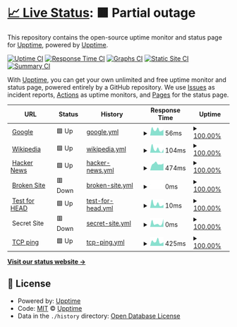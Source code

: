 # [📈 Live Status](https://demo.upptime.js.org): <!--live status--> **🟧 Partial outage**

This repository contains the open-source uptime monitor and status page for [Upptime](https://upptime.js.org), powered by [Upptime](https://github.com/upptime/upptime).

[![Uptime CI](https://github.com/mdrathik/upptime/workflows/Uptime%20CI/badge.svg)](https://github.com/upptime/upptime/actions?query=workflow%3A%22Uptime+CI%22)
[![Response Time CI](https://github.com/mdrathik/upptime/workflows/Response%20Time%20CI/badge.svg)](https://github.com/upptime/upptime/actions?query=workflow%3A%22Response+Time+CI%22)
[![Graphs CI](https://github.com/mdrathik/upptime/workflows/Graphs%20CI/badge.svg)](https://github.com/upptime/upptime/actions?query=workflow%3A%22Graphs+CI%22)
[![Static Site CI](https://github.com/mdrathik/upptime/workflows/Static%20Site%20CI/badge.svg)](https://github.com/upptime/upptime/actions?query=workflow%3A%22Static+Site+CI%22)
[![Summary CI](https://github.com/mdrathik/upptime/workflows/Summary%20CI/badge.svg)](https://github.com/upptime/upptime/actions?query=workflow%3A%22Summary+CI%22)

With [Upptime](https://upptime.js.org), you can get your own unlimited and free uptime monitor and status page, powered entirely by a GitHub repository. We use [Issues](https://github.com/upptime/upptime/issues) as incident reports, [Actions](https://github.com/upptime/upptime/actions) as uptime monitors, and [Pages](https://demo.upptime.js.org) for the status page.

<!--start: status pages-->
<!-- This summary is generated by Upptime (https://github.com/upptime/upptime) -->
<!-- Do not edit this manually, your changes will be overwritten -->
<!-- prettier-ignore -->
| URL | Status | History | Response Time | Uptime |
| --- | ------ | ------- | ------------- | ------ |
| <img alt="" src="https://favicons.githubusercontent.com/www.google.com" height="13"> [Google](https://www.google.com) | 🟩 Up | [google.yml](https://github.com/mdrathik/upptime/commits/HEAD/history/google.yml) | <details><summary><img alt="Response time graph" src="./graphs/google/response-time-week.png" height="20"> 56ms</summary><br><a href="https://mdrathik.github.io/history/google"><img alt="Response time 56" src="https://img.shields.io/endpoint?url=https%3A%2F%2Fraw.githubusercontent.com%2Fmdrathik%2Fupptime%2FHEAD%2Fapi%2Fgoogle%2Fresponse-time.json"></a><br><a href="https://mdrathik.github.io/history/google"><img alt="24-hour response time 56" src="https://img.shields.io/endpoint?url=https%3A%2F%2Fraw.githubusercontent.com%2Fmdrathik%2Fupptime%2FHEAD%2Fapi%2Fgoogle%2Fresponse-time-day.json"></a><br><a href="https://mdrathik.github.io/history/google"><img alt="7-day response time 56" src="https://img.shields.io/endpoint?url=https%3A%2F%2Fraw.githubusercontent.com%2Fmdrathik%2Fupptime%2FHEAD%2Fapi%2Fgoogle%2Fresponse-time-week.json"></a><br><a href="https://mdrathik.github.io/history/google"><img alt="30-day response time 56" src="https://img.shields.io/endpoint?url=https%3A%2F%2Fraw.githubusercontent.com%2Fmdrathik%2Fupptime%2FHEAD%2Fapi%2Fgoogle%2Fresponse-time-month.json"></a><br><a href="https://mdrathik.github.io/history/google"><img alt="1-year response time 56" src="https://img.shields.io/endpoint?url=https%3A%2F%2Fraw.githubusercontent.com%2Fmdrathik%2Fupptime%2FHEAD%2Fapi%2Fgoogle%2Fresponse-time-year.json"></a></details> | <details><summary><a href="https://mdrathik.github.io/history/google">100.00%</a></summary><a href="https://mdrathik.github.io/history/google"><img alt="All-time uptime 100.00%" src="https://img.shields.io/endpoint?url=https%3A%2F%2Fraw.githubusercontent.com%2Fmdrathik%2Fupptime%2FHEAD%2Fapi%2Fgoogle%2Fuptime.json"></a><br><a href="https://mdrathik.github.io/history/google"><img alt="24-hour uptime 100.00%" src="https://img.shields.io/endpoint?url=https%3A%2F%2Fraw.githubusercontent.com%2Fmdrathik%2Fupptime%2FHEAD%2Fapi%2Fgoogle%2Fuptime-day.json"></a><br><a href="https://mdrathik.github.io/history/google"><img alt="7-day uptime 100.00%" src="https://img.shields.io/endpoint?url=https%3A%2F%2Fraw.githubusercontent.com%2Fmdrathik%2Fupptime%2FHEAD%2Fapi%2Fgoogle%2Fuptime-week.json"></a><br><a href="https://mdrathik.github.io/history/google"><img alt="30-day uptime 100.00%" src="https://img.shields.io/endpoint?url=https%3A%2F%2Fraw.githubusercontent.com%2Fmdrathik%2Fupptime%2FHEAD%2Fapi%2Fgoogle%2Fuptime-month.json"></a><br><a href="https://mdrathik.github.io/history/google"><img alt="1-year uptime 100.00%" src="https://img.shields.io/endpoint?url=https%3A%2F%2Fraw.githubusercontent.com%2Fmdrathik%2Fupptime%2FHEAD%2Fapi%2Fgoogle%2Fuptime-year.json"></a></details>
| <img alt="" src="https://favicons.githubusercontent.com/en.wikipedia.org" height="13"> [Wikipedia](https://en.wikipedia.org) | 🟩 Up | [wikipedia.yml](https://github.com/mdrathik/upptime/commits/HEAD/history/wikipedia.yml) | <details><summary><img alt="Response time graph" src="./graphs/wikipedia/response-time-week.png" height="20"> 104ms</summary><br><a href="https://mdrathik.github.io/history/wikipedia"><img alt="Response time 104" src="https://img.shields.io/endpoint?url=https%3A%2F%2Fraw.githubusercontent.com%2Fmdrathik%2Fupptime%2FHEAD%2Fapi%2Fwikipedia%2Fresponse-time.json"></a><br><a href="https://mdrathik.github.io/history/wikipedia"><img alt="24-hour response time 104" src="https://img.shields.io/endpoint?url=https%3A%2F%2Fraw.githubusercontent.com%2Fmdrathik%2Fupptime%2FHEAD%2Fapi%2Fwikipedia%2Fresponse-time-day.json"></a><br><a href="https://mdrathik.github.io/history/wikipedia"><img alt="7-day response time 104" src="https://img.shields.io/endpoint?url=https%3A%2F%2Fraw.githubusercontent.com%2Fmdrathik%2Fupptime%2FHEAD%2Fapi%2Fwikipedia%2Fresponse-time-week.json"></a><br><a href="https://mdrathik.github.io/history/wikipedia"><img alt="30-day response time 104" src="https://img.shields.io/endpoint?url=https%3A%2F%2Fraw.githubusercontent.com%2Fmdrathik%2Fupptime%2FHEAD%2Fapi%2Fwikipedia%2Fresponse-time-month.json"></a><br><a href="https://mdrathik.github.io/history/wikipedia"><img alt="1-year response time 104" src="https://img.shields.io/endpoint?url=https%3A%2F%2Fraw.githubusercontent.com%2Fmdrathik%2Fupptime%2FHEAD%2Fapi%2Fwikipedia%2Fresponse-time-year.json"></a></details> | <details><summary><a href="https://mdrathik.github.io/history/wikipedia">100.00%</a></summary><a href="https://mdrathik.github.io/history/wikipedia"><img alt="All-time uptime 100.00%" src="https://img.shields.io/endpoint?url=https%3A%2F%2Fraw.githubusercontent.com%2Fmdrathik%2Fupptime%2FHEAD%2Fapi%2Fwikipedia%2Fuptime.json"></a><br><a href="https://mdrathik.github.io/history/wikipedia"><img alt="24-hour uptime 100.00%" src="https://img.shields.io/endpoint?url=https%3A%2F%2Fraw.githubusercontent.com%2Fmdrathik%2Fupptime%2FHEAD%2Fapi%2Fwikipedia%2Fuptime-day.json"></a><br><a href="https://mdrathik.github.io/history/wikipedia"><img alt="7-day uptime 100.00%" src="https://img.shields.io/endpoint?url=https%3A%2F%2Fraw.githubusercontent.com%2Fmdrathik%2Fupptime%2FHEAD%2Fapi%2Fwikipedia%2Fuptime-week.json"></a><br><a href="https://mdrathik.github.io/history/wikipedia"><img alt="30-day uptime 100.00%" src="https://img.shields.io/endpoint?url=https%3A%2F%2Fraw.githubusercontent.com%2Fmdrathik%2Fupptime%2FHEAD%2Fapi%2Fwikipedia%2Fuptime-month.json"></a><br><a href="https://mdrathik.github.io/history/wikipedia"><img alt="1-year uptime 100.00%" src="https://img.shields.io/endpoint?url=https%3A%2F%2Fraw.githubusercontent.com%2Fmdrathik%2Fupptime%2FHEAD%2Fapi%2Fwikipedia%2Fuptime-year.json"></a></details>
| <img alt="" src="https://favicons.githubusercontent.com/news.ycombinator.com" height="13"> [Hacker News](https://news.ycombinator.com) | 🟩 Up | [hacker-news.yml](https://github.com/mdrathik/upptime/commits/HEAD/history/hacker-news.yml) | <details><summary><img alt="Response time graph" src="./graphs/hacker-news/response-time-week.png" height="20"> 474ms</summary><br><a href="https://mdrathik.github.io/history/hacker-news"><img alt="Response time 474" src="https://img.shields.io/endpoint?url=https%3A%2F%2Fraw.githubusercontent.com%2Fmdrathik%2Fupptime%2FHEAD%2Fapi%2Fhacker-news%2Fresponse-time.json"></a><br><a href="https://mdrathik.github.io/history/hacker-news"><img alt="24-hour response time 474" src="https://img.shields.io/endpoint?url=https%3A%2F%2Fraw.githubusercontent.com%2Fmdrathik%2Fupptime%2FHEAD%2Fapi%2Fhacker-news%2Fresponse-time-day.json"></a><br><a href="https://mdrathik.github.io/history/hacker-news"><img alt="7-day response time 474" src="https://img.shields.io/endpoint?url=https%3A%2F%2Fraw.githubusercontent.com%2Fmdrathik%2Fupptime%2FHEAD%2Fapi%2Fhacker-news%2Fresponse-time-week.json"></a><br><a href="https://mdrathik.github.io/history/hacker-news"><img alt="30-day response time 474" src="https://img.shields.io/endpoint?url=https%3A%2F%2Fraw.githubusercontent.com%2Fmdrathik%2Fupptime%2FHEAD%2Fapi%2Fhacker-news%2Fresponse-time-month.json"></a><br><a href="https://mdrathik.github.io/history/hacker-news"><img alt="1-year response time 474" src="https://img.shields.io/endpoint?url=https%3A%2F%2Fraw.githubusercontent.com%2Fmdrathik%2Fupptime%2FHEAD%2Fapi%2Fhacker-news%2Fresponse-time-year.json"></a></details> | <details><summary><a href="https://mdrathik.github.io/history/hacker-news">100.00%</a></summary><a href="https://mdrathik.github.io/history/hacker-news"><img alt="All-time uptime 100.00%" src="https://img.shields.io/endpoint?url=https%3A%2F%2Fraw.githubusercontent.com%2Fmdrathik%2Fupptime%2FHEAD%2Fapi%2Fhacker-news%2Fuptime.json"></a><br><a href="https://mdrathik.github.io/history/hacker-news"><img alt="24-hour uptime 100.00%" src="https://img.shields.io/endpoint?url=https%3A%2F%2Fraw.githubusercontent.com%2Fmdrathik%2Fupptime%2FHEAD%2Fapi%2Fhacker-news%2Fuptime-day.json"></a><br><a href="https://mdrathik.github.io/history/hacker-news"><img alt="7-day uptime 100.00%" src="https://img.shields.io/endpoint?url=https%3A%2F%2Fraw.githubusercontent.com%2Fmdrathik%2Fupptime%2FHEAD%2Fapi%2Fhacker-news%2Fuptime-week.json"></a><br><a href="https://mdrathik.github.io/history/hacker-news"><img alt="30-day uptime 100.00%" src="https://img.shields.io/endpoint?url=https%3A%2F%2Fraw.githubusercontent.com%2Fmdrathik%2Fupptime%2FHEAD%2Fapi%2Fhacker-news%2Fuptime-month.json"></a><br><a href="https://mdrathik.github.io/history/hacker-news"><img alt="1-year uptime 100.00%" src="https://img.shields.io/endpoint?url=https%3A%2F%2Fraw.githubusercontent.com%2Fmdrathik%2Fupptime%2FHEAD%2Fapi%2Fhacker-news%2Fuptime-year.json"></a></details>
| <img alt="" src="https://favicons.githubusercontent.com/thissitedoesnotexist.com" height="13"> [Broken Site](https://thissitedoesnotexist.com) | 🟥 Down | [broken-site.yml](https://github.com/mdrathik/upptime/commits/HEAD/history/broken-site.yml) | <details><summary><img alt="Response time graph" src="./graphs/broken-site/response-time-week.png" height="20"> 0ms</summary><br><a href="https://mdrathik.github.io/history/broken-site"><img alt="Response time 0" src="https://img.shields.io/endpoint?url=https%3A%2F%2Fraw.githubusercontent.com%2Fmdrathik%2Fupptime%2FHEAD%2Fapi%2Fbroken-site%2Fresponse-time.json"></a><br><a href="https://mdrathik.github.io/history/broken-site"><img alt="24-hour response time 0" src="https://img.shields.io/endpoint?url=https%3A%2F%2Fraw.githubusercontent.com%2Fmdrathik%2Fupptime%2FHEAD%2Fapi%2Fbroken-site%2Fresponse-time-day.json"></a><br><a href="https://mdrathik.github.io/history/broken-site"><img alt="7-day response time 0" src="https://img.shields.io/endpoint?url=https%3A%2F%2Fraw.githubusercontent.com%2Fmdrathik%2Fupptime%2FHEAD%2Fapi%2Fbroken-site%2Fresponse-time-week.json"></a><br><a href="https://mdrathik.github.io/history/broken-site"><img alt="30-day response time 0" src="https://img.shields.io/endpoint?url=https%3A%2F%2Fraw.githubusercontent.com%2Fmdrathik%2Fupptime%2FHEAD%2Fapi%2Fbroken-site%2Fresponse-time-month.json"></a><br><a href="https://mdrathik.github.io/history/broken-site"><img alt="1-year response time 0" src="https://img.shields.io/endpoint?url=https%3A%2F%2Fraw.githubusercontent.com%2Fmdrathik%2Fupptime%2FHEAD%2Fapi%2Fbroken-site%2Fresponse-time-year.json"></a></details> | <details><summary><a href="https://mdrathik.github.io/history/broken-site">100.00%</a></summary><a href="https://mdrathik.github.io/history/broken-site"><img alt="All-time uptime 100.00%" src="https://img.shields.io/endpoint?url=https%3A%2F%2Fraw.githubusercontent.com%2Fmdrathik%2Fupptime%2FHEAD%2Fapi%2Fbroken-site%2Fuptime.json"></a><br><a href="https://mdrathik.github.io/history/broken-site"><img alt="24-hour uptime 100.00%" src="https://img.shields.io/endpoint?url=https%3A%2F%2Fraw.githubusercontent.com%2Fmdrathik%2Fupptime%2FHEAD%2Fapi%2Fbroken-site%2Fuptime-day.json"></a><br><a href="https://mdrathik.github.io/history/broken-site"><img alt="7-day uptime 100.00%" src="https://img.shields.io/endpoint?url=https%3A%2F%2Fraw.githubusercontent.com%2Fmdrathik%2Fupptime%2FHEAD%2Fapi%2Fbroken-site%2Fuptime-week.json"></a><br><a href="https://mdrathik.github.io/history/broken-site"><img alt="30-day uptime 100.00%" src="https://img.shields.io/endpoint?url=https%3A%2F%2Fraw.githubusercontent.com%2Fmdrathik%2Fupptime%2FHEAD%2Fapi%2Fbroken-site%2Fuptime-month.json"></a><br><a href="https://mdrathik.github.io/history/broken-site"><img alt="1-year uptime 100.00%" src="https://img.shields.io/endpoint?url=https%3A%2F%2Fraw.githubusercontent.com%2Fmdrathik%2Fupptime%2FHEAD%2Fapi%2Fbroken-site%2Fuptime-year.json"></a></details>
| <img alt="" src="https://favicons.githubusercontent.com/www.google.com" height="13"> [Test for HEAD](https://www.google.com) | 🟩 Up | [test-for-head.yml](https://github.com/mdrathik/upptime/commits/HEAD/history/test-for-head.yml) | <details><summary><img alt="Response time graph" src="./graphs/test-for-head/response-time-week.png" height="20"> 10ms</summary><br><a href="https://mdrathik.github.io/history/test-for-head"><img alt="Response time 10" src="https://img.shields.io/endpoint?url=https%3A%2F%2Fraw.githubusercontent.com%2Fmdrathik%2Fupptime%2FHEAD%2Fapi%2Ftest-for-head%2Fresponse-time.json"></a><br><a href="https://mdrathik.github.io/history/test-for-head"><img alt="24-hour response time 10" src="https://img.shields.io/endpoint?url=https%3A%2F%2Fraw.githubusercontent.com%2Fmdrathik%2Fupptime%2FHEAD%2Fapi%2Ftest-for-head%2Fresponse-time-day.json"></a><br><a href="https://mdrathik.github.io/history/test-for-head"><img alt="7-day response time 10" src="https://img.shields.io/endpoint?url=https%3A%2F%2Fraw.githubusercontent.com%2Fmdrathik%2Fupptime%2FHEAD%2Fapi%2Ftest-for-head%2Fresponse-time-week.json"></a><br><a href="https://mdrathik.github.io/history/test-for-head"><img alt="30-day response time 10" src="https://img.shields.io/endpoint?url=https%3A%2F%2Fraw.githubusercontent.com%2Fmdrathik%2Fupptime%2FHEAD%2Fapi%2Ftest-for-head%2Fresponse-time-month.json"></a><br><a href="https://mdrathik.github.io/history/test-for-head"><img alt="1-year response time 10" src="https://img.shields.io/endpoint?url=https%3A%2F%2Fraw.githubusercontent.com%2Fmdrathik%2Fupptime%2FHEAD%2Fapi%2Ftest-for-head%2Fresponse-time-year.json"></a></details> | <details><summary><a href="https://mdrathik.github.io/history/test-for-head">100.00%</a></summary><a href="https://mdrathik.github.io/history/test-for-head"><img alt="All-time uptime 100.00%" src="https://img.shields.io/endpoint?url=https%3A%2F%2Fraw.githubusercontent.com%2Fmdrathik%2Fupptime%2FHEAD%2Fapi%2Ftest-for-head%2Fuptime.json"></a><br><a href="https://mdrathik.github.io/history/test-for-head"><img alt="24-hour uptime 100.00%" src="https://img.shields.io/endpoint?url=https%3A%2F%2Fraw.githubusercontent.com%2Fmdrathik%2Fupptime%2FHEAD%2Fapi%2Ftest-for-head%2Fuptime-day.json"></a><br><a href="https://mdrathik.github.io/history/test-for-head"><img alt="7-day uptime 100.00%" src="https://img.shields.io/endpoint?url=https%3A%2F%2Fraw.githubusercontent.com%2Fmdrathik%2Fupptime%2FHEAD%2Fapi%2Ftest-for-head%2Fuptime-week.json"></a><br><a href="https://mdrathik.github.io/history/test-for-head"><img alt="30-day uptime 100.00%" src="https://img.shields.io/endpoint?url=https%3A%2F%2Fraw.githubusercontent.com%2Fmdrathik%2Fupptime%2FHEAD%2Fapi%2Ftest-for-head%2Fuptime-month.json"></a><br><a href="https://mdrathik.github.io/history/test-for-head"><img alt="1-year uptime 100.00%" src="https://img.shields.io/endpoint?url=https%3A%2F%2Fraw.githubusercontent.com%2Fmdrathik%2Fupptime%2FHEAD%2Fapi%2Ftest-for-head%2Fuptime-year.json"></a></details>
| <img alt="" src="https://favicons.githubusercontent.com/null" height="13"> Secret Site | 🟥 Down | [secret-site.yml](https://github.com/mdrathik/upptime/commits/HEAD/history/secret-site.yml) | <details><summary><img alt="Response time graph" src="./graphs/secret-site/response-time-week.png" height="20"> 0ms</summary><br><a href="https://mdrathik.github.io/history/secret-site"><img alt="Response time 0" src="https://img.shields.io/endpoint?url=https%3A%2F%2Fraw.githubusercontent.com%2Fmdrathik%2Fupptime%2FHEAD%2Fapi%2Fsecret-site%2Fresponse-time.json"></a><br><a href="https://mdrathik.github.io/history/secret-site"><img alt="24-hour response time 0" src="https://img.shields.io/endpoint?url=https%3A%2F%2Fraw.githubusercontent.com%2Fmdrathik%2Fupptime%2FHEAD%2Fapi%2Fsecret-site%2Fresponse-time-day.json"></a><br><a href="https://mdrathik.github.io/history/secret-site"><img alt="7-day response time 0" src="https://img.shields.io/endpoint?url=https%3A%2F%2Fraw.githubusercontent.com%2Fmdrathik%2Fupptime%2FHEAD%2Fapi%2Fsecret-site%2Fresponse-time-week.json"></a><br><a href="https://mdrathik.github.io/history/secret-site"><img alt="30-day response time 0" src="https://img.shields.io/endpoint?url=https%3A%2F%2Fraw.githubusercontent.com%2Fmdrathik%2Fupptime%2FHEAD%2Fapi%2Fsecret-site%2Fresponse-time-month.json"></a><br><a href="https://mdrathik.github.io/history/secret-site"><img alt="1-year response time 0" src="https://img.shields.io/endpoint?url=https%3A%2F%2Fraw.githubusercontent.com%2Fmdrathik%2Fupptime%2FHEAD%2Fapi%2Fsecret-site%2Fresponse-time-year.json"></a></details> | <details><summary><a href="https://mdrathik.github.io/history/secret-site">100.00%</a></summary><a href="https://mdrathik.github.io/history/secret-site"><img alt="All-time uptime 100.00%" src="https://img.shields.io/endpoint?url=https%3A%2F%2Fraw.githubusercontent.com%2Fmdrathik%2Fupptime%2FHEAD%2Fapi%2Fsecret-site%2Fuptime.json"></a><br><a href="https://mdrathik.github.io/history/secret-site"><img alt="24-hour uptime 100.00%" src="https://img.shields.io/endpoint?url=https%3A%2F%2Fraw.githubusercontent.com%2Fmdrathik%2Fupptime%2FHEAD%2Fapi%2Fsecret-site%2Fuptime-day.json"></a><br><a href="https://mdrathik.github.io/history/secret-site"><img alt="7-day uptime 100.00%" src="https://img.shields.io/endpoint?url=https%3A%2F%2Fraw.githubusercontent.com%2Fmdrathik%2Fupptime%2FHEAD%2Fapi%2Fsecret-site%2Fuptime-week.json"></a><br><a href="https://mdrathik.github.io/history/secret-site"><img alt="30-day uptime 100.00%" src="https://img.shields.io/endpoint?url=https%3A%2F%2Fraw.githubusercontent.com%2Fmdrathik%2Fupptime%2FHEAD%2Fapi%2Fsecret-site%2Fuptime-month.json"></a><br><a href="https://mdrathik.github.io/history/secret-site"><img alt="1-year uptime 100.00%" src="https://img.shields.io/endpoint?url=https%3A%2F%2Fraw.githubusercontent.com%2Fmdrathik%2Fupptime%2FHEAD%2Fapi%2Fsecret-site%2Fuptime-year.json"></a></details>
| <img alt="" src="https://favicons.githubusercontent.com/null" height="13"> [TCP ping](43.246.200.105) | 🟩 Up | [tcp-ping.yml](https://github.com/mdrathik/upptime/commits/HEAD/history/tcp-ping.yml) | <details><summary><img alt="Response time graph" src="./graphs/tcp-ping/response-time-week.png" height="20"> 425ms</summary><br><a href="https://mdrathik.github.io/history/tcp-ping"><img alt="Response time 425" src="https://img.shields.io/endpoint?url=https%3A%2F%2Fraw.githubusercontent.com%2Fmdrathik%2Fupptime%2FHEAD%2Fapi%2Ftcp-ping%2Fresponse-time.json"></a><br><a href="https://mdrathik.github.io/history/tcp-ping"><img alt="24-hour response time 425" src="https://img.shields.io/endpoint?url=https%3A%2F%2Fraw.githubusercontent.com%2Fmdrathik%2Fupptime%2FHEAD%2Fapi%2Ftcp-ping%2Fresponse-time-day.json"></a><br><a href="https://mdrathik.github.io/history/tcp-ping"><img alt="7-day response time 425" src="https://img.shields.io/endpoint?url=https%3A%2F%2Fraw.githubusercontent.com%2Fmdrathik%2Fupptime%2FHEAD%2Fapi%2Ftcp-ping%2Fresponse-time-week.json"></a><br><a href="https://mdrathik.github.io/history/tcp-ping"><img alt="30-day response time 425" src="https://img.shields.io/endpoint?url=https%3A%2F%2Fraw.githubusercontent.com%2Fmdrathik%2Fupptime%2FHEAD%2Fapi%2Ftcp-ping%2Fresponse-time-month.json"></a><br><a href="https://mdrathik.github.io/history/tcp-ping"><img alt="1-year response time 425" src="https://img.shields.io/endpoint?url=https%3A%2F%2Fraw.githubusercontent.com%2Fmdrathik%2Fupptime%2FHEAD%2Fapi%2Ftcp-ping%2Fresponse-time-year.json"></a></details> | <details><summary><a href="https://mdrathik.github.io/history/tcp-ping">100.00%</a></summary><a href="https://mdrathik.github.io/history/tcp-ping"><img alt="All-time uptime 100.00%" src="https://img.shields.io/endpoint?url=https%3A%2F%2Fraw.githubusercontent.com%2Fmdrathik%2Fupptime%2FHEAD%2Fapi%2Ftcp-ping%2Fuptime.json"></a><br><a href="https://mdrathik.github.io/history/tcp-ping"><img alt="24-hour uptime 100.00%" src="https://img.shields.io/endpoint?url=https%3A%2F%2Fraw.githubusercontent.com%2Fmdrathik%2Fupptime%2FHEAD%2Fapi%2Ftcp-ping%2Fuptime-day.json"></a><br><a href="https://mdrathik.github.io/history/tcp-ping"><img alt="7-day uptime 100.00%" src="https://img.shields.io/endpoint?url=https%3A%2F%2Fraw.githubusercontent.com%2Fmdrathik%2Fupptime%2FHEAD%2Fapi%2Ftcp-ping%2Fuptime-week.json"></a><br><a href="https://mdrathik.github.io/history/tcp-ping"><img alt="30-day uptime 100.00%" src="https://img.shields.io/endpoint?url=https%3A%2F%2Fraw.githubusercontent.com%2Fmdrathik%2Fupptime%2FHEAD%2Fapi%2Ftcp-ping%2Fuptime-month.json"></a><br><a href="https://mdrathik.github.io/history/tcp-ping"><img alt="1-year uptime 100.00%" src="https://img.shields.io/endpoint?url=https%3A%2F%2Fraw.githubusercontent.com%2Fmdrathik%2Fupptime%2FHEAD%2Fapi%2Ftcp-ping%2Fuptime-year.json"></a></details>

<!--end: status pages-->

[**Visit our status website →**](https://demo.upptime.js.org)

## 📄 License

- Powered by: [Upptime](https://github.com/upptime/upptime)
- Code: [MIT](./LICENSE) © [Upptime](https://upptime.js.org)
- Data in the `./history` directory: [Open Database License](https://opendatacommons.org/licenses/odbl/1-0/)
